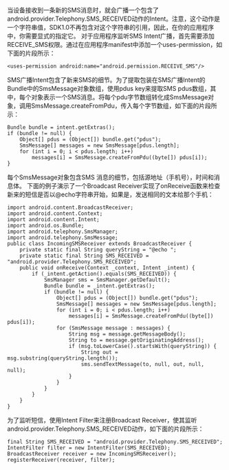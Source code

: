当设备接收到一条新的SMS消息时，就会广播一个包含了android.provider.Telephony.SMS_RECEIVED动作的Intent。注意，这个动作是一个字符串值，SDK1.0不再包含对这个字符串的引用，因此，在你的应用程序中，你需要显式的指定它。
对于应用程序监听SMS Intent广播，首先需要添加RECEIVE_SMS权限。通过在应用程序manifest中添加一个uses-permission，如下面的片段所示：
```  
<uses-permission android:name="android.permission.RECEIVE_SMS"/>
```
SMS广播Intent包含了新来SMS的细节。为了提取包装在SMS广播Intent的Bundle中的SmsMessage对象数组，使用pdus key来提取SMS pdus数组，其中，每个对象表示一个SMS消息。将每个pdu字节数组转化成SmsMessage对象，调用SmsMessage.createFromPdu，传入每个字节数组，如下面的片段所示：
```  
Bundle bundle = intent.getExtras();
if (bundle != null) {
	Object[] pdus = (Object[]) bundle.get("pdus");
	SmsMessage[] messages = new SmsMessage[pdus.length];
	for (int i = 0; i < pdus.length; i++)
		messages[i] = SmsMessage.createFromPdu((byte[]) pdus[i]);
}
```
每个SmsMessage对象包含SMS 消息的细节，包括源地址（手机号），时间和消息体。
下面的例子演示了一个Broadcast Receiver实现了onReceive函数来检查新来的短信是否以@echo字符串开始，如果是，发送相同的文本给那个手机：
```  
import android.content.BroadcastReceiver;
import android.content.Context;
import android.content.Intent;
import android.os.Bundle;
import android.telephony.SmsManager;
import android.telephony.SmsMessage;
public class IncomingSMSReceiver extends BroadcastReceiver {
	private static final String queryString = "@echo ";
	private static final String SMS_RECEIVED = "android.provider.Telephony.SMS_RECEIVED";
	public void onReceive(Context _context, Intent _intent) {
		if (_intent.getAction().equals(SMS_RECEIVED)) {
			SmsManager sms = SmsManager.getDefault();
			Bundle bundle = _intent.getExtras();
			if (bundle != null) {
				Object[] pdus = (Object[]) bundle.get("pdus");
				SmsMessage[] messages = new SmsMessage[pdus.length];
				for (int i = 0; i < pdus.length; i++)
					messages[i] = SmsMessage.createFromPdu((byte[]) pdus[i]);
				for (SmsMessage message : messages) {
					String msg = message.getMessageBody();
					String to = message.getOriginatingAddress();
					if (msg.toLowerCase().startsWith(queryString)) {
						String out = msg.substring(queryString.length());
						sms.sendTextMessage(to, null, out, null, null);
					}
				}
			}
		}
	}
}
```
为了监听短信，使用Intent Filter来注册Broadcast Receiver，使其监听android.provider.Telephony.SMS_RECEIVED动作，如下面的片段所示：
```  
final String SMS_RECEIVED = "android.provider.Telephony.SMS_RECEIVED";
IntentFilter filter = new IntentFilter(SMS_RECEIVED);
BroadcastReceiver receiver = new IncomingSMSReceiver();
registerReceiver(receiver, filter);
```